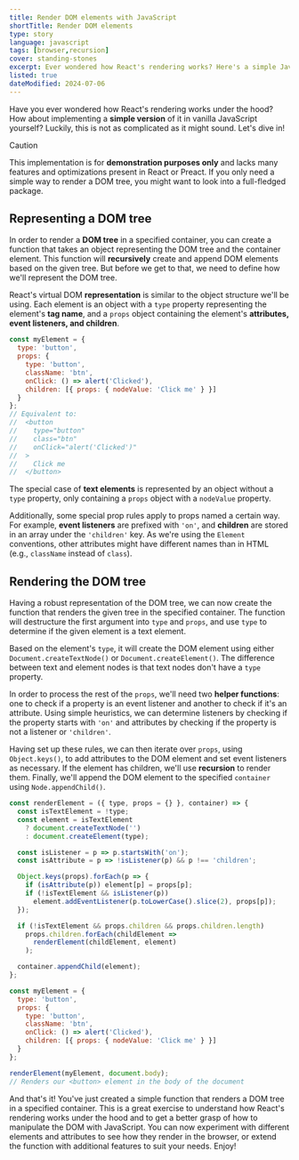 ```yaml
---
title: Render DOM elements with JavaScript
shortTitle: Render DOM elements
type: story
language: javascript
tags: [browser,recursion]
cover: standing-stones
excerpt: Ever wondered how React's rendering works? Here's a simple JavaScript function that renders a DOM tree in a specified container.
listed: true
dateModified: 2024-07-06
---
```


Have you ever wondered how React's rendering works under the hood? How about implementing a **simple version** of it in vanilla JavaScript yourself? Luckily, this is not as complicated as it might sound. Let's dive in!

> [!CAUTION]
>
> This implementation is for **demonstration purposes only** and lacks many features and optimizations present in React or Preact. If you only need a simple way to render a DOM tree, you might want to look into a full-fledged package.

## Representing a DOM tree

In order to render a **DOM tree** in a specified container, you can create a function that takes an object representing the DOM tree and the container element. This function will **recursively** create and append DOM elements based on the given tree. But before we get to that, we need to define how we'll represent the DOM tree.

React's virtual DOM **representation** is similar to the object structure we'll be using. Each element is an object with a `type` property representing the element's **tag name**, and a `props` object containing the element's **attributes, event listeners, and children**.

```js
const myElement = {
  type: 'button',
  props: {
    type: 'button',
    className: 'btn',
    onClick: () => alert('Clicked'),
    children: [{ props: { nodeValue: 'Click me' } }]
  }
};
// Equivalent to:
//  <button
//    type="button"
//    class="btn"
//    onClick="alert('Clicked')"
//  >
//    Click me
//  </button>
```

The special case of **text elements** is represented by an object without a `type` property, only containing a `props` object with a `nodeValue` property.

Additionally, some special prop rules apply to props named a certain way. For example, **event listeners** are prefixed with `'on'`, and **children** are stored in an array under the `'children'` key. As we're using the `Element` conventions, other attributes might have different names than in HTML (e.g., `className` instead of `class`).

## Rendering the DOM tree

Having a robust representation of the DOM tree, we can now create the function that renders the given tree in the specified container. The function will destructure the first argument into `type` and `props`, and use `type` to determine if the given element is a text element.

Based on the element's `type`, it will create the DOM element using either `Document.createTextNode()` or `Document.createElement()`. The difference between text and element nodes is that text nodes don't have a `type` property.

In order to process the rest of the `props`, we'll need two **helper functions**: one to check if a property is an event listener and another to check if it's an attribute. Using simple heuristics, we can determine listeners by checking if the property starts with `'on'` and attributes by checking if the property is not a listener or `'children'`.

Having set up these rules, we can then iterate over `props`, using `Object.keys()`, to add attributes to the DOM element and set event listeners as necessary. If the element has children, we'll use **recursion** to render them. Finally, we'll append the DOM element to the specified `container` using `Node.appendChild()`.


```js
const renderElement = ({ type, props = {} }, container) => {
  const isTextElement = !type;
  const element = isTextElement
    ? document.createTextNode('')
    : document.createElement(type);

  const isListener = p => p.startsWith('on');
  const isAttribute = p => !isListener(p) && p !== 'children';

  Object.keys(props).forEach(p => {
    if (isAttribute(p)) element[p] = props[p];
    if (!isTextElement && isListener(p))
      element.addEventListener(p.toLowerCase().slice(2), props[p]);
  });

  if (!isTextElement && props.children && props.children.length)
    props.children.forEach(childElement =>
      renderElement(childElement, element)
    );

  container.appendChild(element);
};

const myElement = {
  type: 'button',
  props: {
    type: 'button',
    className: 'btn',
    onClick: () => alert('Clicked'),
    children: [{ props: { nodeValue: 'Click me' } }]
  }
};

renderElement(myElement, document.body);
// Renders our <button> element in the body of the document
```

And that's it! You've just created a simple function that renders a DOM tree in a specified container. This is a great exercise to understand how React's rendering works under the hood and to get a better grasp of how to manipulate the DOM with JavaScript. You can now experiment with different elements and attributes to see how they render in the browser, or extend the function with additional features to suit your needs. Enjoy!
